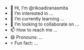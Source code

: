 - 👋 Hi, I’m @rikoadiranasmita
- 👀 I’m interested in ...
- 🌱 I’m currently learning ...
- 💞️ I’m looking to collaborate on ...
- 📫 How to reach me ...
- 😄 Pronouns: ...
- ⚡ Fun fact: ...

<!---
rikoadiranasmita/rikoadiranasmita is a ✨ special ✨ repository because its `README.md` (this file) appears on your GitHub profile.
You can click the Preview link to take a look at your changes.
--->
